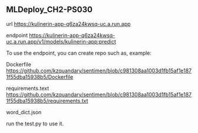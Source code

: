 ## MLDeploy_CH2-PS030
url https://kulinerin-app-q6za24kwsq-uc.a.run.app

endpoint https://kulinerin-app-q6za24kwsq-uc.a.run.app/v1/models/kulinerin-app:predict

To use the endpoint, you can create repo such as, example:

Dockerfile https://github.com/kzquandary/sentimen/blob/c981308aa1003d1fb15af1e1871f55dba15938b5/Dockerfile

requirements.text https://github.com/kzquandary/sentimen/blob/c981308aa1003d1fb15af1e1871f55dba15938b5/requirements.txt

word_dict.json

run the test.py to use it.

